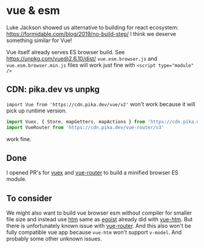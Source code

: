 # vue & esm

Luke Jackson showed us alternative to building for react ecosystem: https://formidable.com/blog/2019/no-build-step/
I think we deserve something similar for Vue!

Vue itself already serves ES browser build. See https://unpkg.com/vue@2.6.10/dist/
`vue.esm.browser.js` and `vue.esm.browser.min.js` files will work just fine with `<script type="module" />`

## CDN: pika.dev vs unpkg

`import Vue from 'https://cdn.pika.dev/vue/v2'` won't work because it will pick up runtime version.

```javascript
import Vuex, { Store, mapGetters, mapActions } from 'https://cdn.pika.dev/vuex/v3'
import VueRouter from 'https://cdn.pika.dev/vue-router/v3'
```

work fine.

## Done

I opened PR's for [vuex](https://github.com/vuejs/vuex/pull/1533) and [vue-router](https://github.com/vuejs/vue-router/pull/2705) to 
build a minified browser ES module.

## To consider

We might also want to build vue browser esm without compiler for smaller file size and instead use [htm](https://github.com/developit/htm) 
same as [egoist](https://github.com/egoist) already did with [vue-htm](https://github.com/egoist/vue-html). But there is unfortunately known issue 
with [vue-router](https://github.com/egoist/vue-html/issues/3). And this also won't be fully compatible vue app because 
`vue-htm` won't support `v-model`. And probably some other unknown issues.
